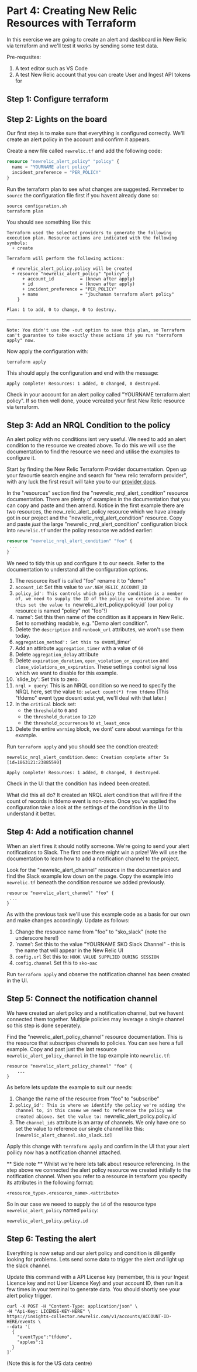 # Part 4: Creating New Relic Resources with Terraform
In this exercise we are going to create an alert and dashboard in New Relic via terraform and we'll test it works by sending some test data.

Pre-requsites:

1. A text editor such as VS Code
2. A test New Relic account that you can create User and Ingest API tokens for

## Step 1: Configure terraform 
## Step 2: Lights on the board
Our first step is to make sure that everything is configured correctly. We'll create an alert policy in the account and confirm it appears. 

Create a new file called `newrelic.tf`  and add the following code:
```newrelic.tf
resource "newrelic_alert_policy" "policy" {
  name = "YOURNAME alert policy"
  incident_preference = "PER_POLICY"
}
```

Run the terraform plan to see what changes are suggested. Remmeber to `source` the configuration file first if you havent already done so:

```
source configuration.sh
terraform plan
```

You should see something like this:

```
Terraform used the selected providers to generate the following execution plan. Resource actions are indicated with the following symbols:
  + create

Terraform will perform the following actions:

  # newrelic_alert_policy.policy will be created
  + resource "newrelic_alert_policy" "policy" {
      + account_id          = (known after apply)
      + id                  = (known after apply)
      + incident_preference = "PER_POLICY"
      + name                = "jbuchanan terraform alert policy"
    }

Plan: 1 to add, 0 to change, 0 to destroy.

─────────────────────────────────────────────────────────────────────────────────────────────────────────────────────────────────────────────────────────

Note: You didn't use the -out option to save this plan, so Terraform can't guarantee to take exactly these actions if you run "terraform apply" now.
```

Now apply the configuration with:

```
terraform apply
```

This should apply the configuration and end with the message:
```
Apply complete! Resources: 1 added, 0 changed, 0 destroyed.
```

Check in your account for an alert policy called "YOURNAME terraform alert policy". If so then well done, youce vcreated your first New Relic resource via terraform.


## Step 3: Add an NRQL Condition to the policy
An alert policy with no conditions isnt very useful. We need to add an alert condition to the resource we created above. To do this we will use the documentation to find the resource we need and utilise the examples to configure it.

Start by finding the New Relic Terraform Provider documentation. Open up your favourtie search engine and search for "new relic terraform provider", with any luck the first result will take you to our [provider docs](https://registry.terraform.io/providers/newrelic/newrelic/latest/docs).

In the "resources" section find the "newrelic_nrql_alert_condition" resource documentation. There are plenty of examples in the documentation that you can copy and paste and then amend. Notice in the first example there are two resources, the new_relic_alert_policy resource which we have already got in our project and the "newrelic_nrql_alert_condition" resource. Copy and paste *just* the large "newrelic_nrql_alert_condition" configuration block into `newrelic.tf` under the policy resource we added earlier:

```newrelic.tf
resource "newrelic_nrql_alert_condition" "foo" {
 ...
}
```

We need to tidy this up and configure it to our needs. Refer to the documentation to understand all the configuration options.
1. The resource  itself is called "foo" rename it to "demo"
2. `account_id`: Set this value to `var.NEW_RELIC_ACCOUNT_ID`
3. `policy_id': This controls which policy the condition is a member of, we need to supply the ID of the policy we created above. To do this set the value to `newrelic_alert_policy.policy.id` (our policy resource is named "policy" not "foo"!)
4. `name': Set this then name of the condition as it appears in New Relic. Set to something readable, e.g. "Demo alert condition". 
5. Delete the `description` and `runbook_url` attributes, we won't use them today.
6. `aggregation_method': Set this to `event_timer`
7. Add an attirbute `aggregation_timer` with a value of `60`
8. Delete `aggregation_delay` attribute
9. Delete `expiration_duration`, `open_violation_on_expiration` and `close_violations_on_expiration`. These settings control signal loss which we want to disable for this example.
10. `slide_by': Set this to zero.
11. `nrql > query`: This is an NRQL condition so we need to specify the NRQL here, set the value to: `select count(*) from tfdemo` (This "tfdemo" event type doesnt exist yet, we'll deal with that later.)
12. In the `critical` block set:
    - the `threshold` to `0` and 
    - the `threshold_duration` to `120`
    - the `threshold_occurrences` to `at_least_once`
13. Delete the entire `warning` block, we dont' care about warnings for this example.

Run `terraform apply` and you should see the condtion created:
```newrelic_nrql_alert_condition.demo: Creating...
newrelic_nrql_alert_condition.demo: Creation complete after 5s [id=1863121:23885590]

Apply complete! Resources: 1 added, 0 changed, 0 destroyed.
```

Check in the UI that the condition has indeed been created.

What did this all do? It created an NRQL alert condition that will fire if the count of records in tfdemo event is non-zero. Once you've applied the configuration take a look at the settings of the condition in the UI to understand it better.


## Step 4: Add a notification channel
When an alert fires it should notify someone. We're going to send your alert notifications to Slack. The first one there might win a prize! We will use the documentation to learn how to add a notification channel to the project.

Look for the "newrelic_alert_channel" resource in the documentaion and find the Slack example low down on the page. Copy the example into `newrelic.tf` beneath the condition resource we added previously.

```
resource "newrelic_alert_channel" "foo" {
 ...
}
```

As with the previous task we'll use this example code as a basis for our own and make changes accordingly. Update as follows:

1. Change the resource name from "foo" to "sko_slack" (note the underscore here!)
2. `name': Set this to the value "YOURNAME SKO Slack Channel" - this is the name that will appear in the New Relic UI
3. `config.url` Set this to: `HOOK VALUE SUPPLIED DURING SESSION`
4. `config.channel` Set this to `sko-oac`

Run `terraform apply` and observe the notification channel has been created in the UI.

## Step 5: Connect the notification channel
We have created an alert policy and a notification channel, but we havent connected them together. Multiple policies may leverage a single channel so this step is done seperately.

Find the "newrelic_alert_policy_channel" resource documentation. This is the resource that subscripes channels to policies. You can see here a full example. Copy and past just the last resource `newrelic_alert_policy_channel` in the top example into `newrelic.tf`:

```
resource "newrelic_alert_policy_channel" "foo" {
    ...
}
```

As before lets update the example to suit our needs:

1. Change the name of the resource from "foo" to "subscribe"
2. `policy_id': This is where we identify the policy we're adding the channel to, in this casew we need to reference the policy we created abiove. Set the value to: `newrelic_alert_policy.policy.id`
3. The `channel_ids` attribute is an array of channels. We only have one so set the value to reference our single channel like this: `[newrelic_alert_channel.sko_slack.id]`


Apply this change with `terraform apply` and confirm in the UI that your alert poilicy now has a notification channel attached.

** Side note **
Whilst we're here lets talk about resource referencing. In the step above we connected the alert policy resource we created initially to the notification channel. When you refer to a resource in terraform you specify its attributes in the following format:

```
<resource_type>.<resource_name>.<attribute>
```

So in our case we neeed to supply the `id` of the resource type `newrelic_alert_policy` named `policy`:

```
newrelic_alert_policy.policy.id
```

## Step 6: Testing the alert
Everything is now setup and our alert policy and condition is diligently looking for problems. Lets send some data to trigger the alert and light up the slack channel.

Update this command with a API License key (remember, this is your Ingest Licence key and not User Licence Key) and your account ID, then run it a few times in your terminal to generate data. You should shortly see your alert policy trigger.

```
curl -X POST -H "Content-Type: application/json" \
-H "Api-Key: LICENSE-KEY-HERE" \
https://insights-collector.newrelic.com/v1/accounts/ACCOUNT-ID-HERE/events \
--data '[
  {
    "eventType":"tfdemo",
    "apples":1
  }
]'
```

(Note this is for the US data centre)
